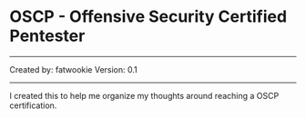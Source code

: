 # OSCP - Offensive Security Certified Pentester

---

Created by: fatwookie
Version: 0.1

---

I created this to help me organize my thoughts around reaching a OSCP certification.
